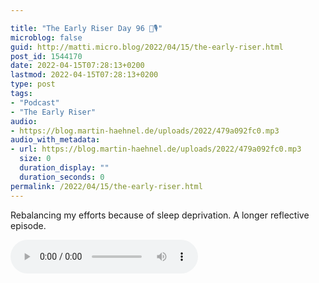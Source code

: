 ```yaml
---

title: "The Early Riser Day 96 🌅🎙"
microblog: false
guid: http://matti.micro.blog/2022/04/15/the-early-riser.html
post_id: 1544170
date: 2022-04-15T07:28:13+0200
lastmod: 2022-04-15T07:28:13+0200
type: post
tags:
- "Podcast"
- "The Early Riser"
audio:
- https://blog.martin-haehnel.de/uploads/2022/479a092fc0.mp3
audio_with_metadata:
- url: https://blog.martin-haehnel.de/uploads/2022/479a092fc0.mp3
  size: 0
  duration_display: ""
  duration_seconds: 0
permalink: /2022/04/15/the-early-riser.html
---
```

Rebalancing my efforts because of sleep deprivation. A longer reflective episode.

<audio controls="controls" src="https://blog.martin-haehnel.de/uploads/2022/479a092fc0.mp3" preload="metadata" />
